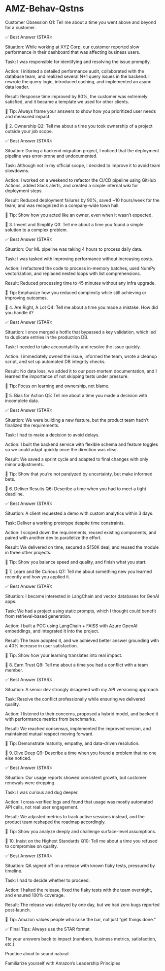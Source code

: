 # AMZ-Behav-Qstns

Customer Obsession
Q1: Tell me about a time you went above and beyond for a customer.

✅ Best Answer (STAR):

Situation: While working at XYZ Corp, our customer reported slow performance in their dashboard that was affecting business users.

Task: I was responsible for identifying and resolving the issue promptly.

Action: I initiated a detailed performance audit, collaborated with the database team, and realized several N+1 query issues in the backend. I rewrote the query logic, introduced caching, and implemented an async data loader.

Result: Response time improved by 80%, the customer was extremely satisfied, and it became a template we used for other clients.

🧠 Tip: Always frame your answers to show how you prioritized user needs and measured impact.

🔹 2. Ownership
Q2: Tell me about a time you took ownership of a project outside your job scope.

✅ Best Answer (STAR):

Situation: During a backend migration project, I noticed that the deployment pipeline was error-prone and undocumented.

Task: Although not in my official scope, I decided to improve it to avoid team slowdowns.

Action: I worked on a weekend to refactor the CI/CD pipeline using GitHub Actions, added Slack alerts, and created a simple internal wiki for deployment steps.

Result: Reduced deployment failures by 90%, saved ~10 hours/week for the team, and was recognized in a company-wide town hall.

🧠 Tip: Show how you acted like an owner, even when it wasn’t expected.

🔹 3. Invent and Simplify
Q3: Tell me about a time you found a simple solution to a complex problem.

✅ Best Answer (STAR):

Situation: Our ML pipeline was taking 4 hours to process daily data.

Task: I was tasked with improving performance without increasing costs.

Action: I refactored the code to process in-memory batches, used NumPy vectorization, and replaced nested loops with list comprehensions.

Result: Reduced processing time to 45 minutes without any infra upgrade.

🧠 Tip: Emphasize how you reduced complexity while still achieving or improving outcomes.

🔹 4. Are Right, A Lot
Q4: Tell me about a time you made a mistake. How did you handle it?

✅ Best Answer (STAR):

Situation: I once merged a hotfix that bypassed a key validation, which led to duplicate entries in the production DB.

Task: I needed to take accountability and resolve the issue quickly.

Action: I immediately owned the issue, informed the team, wrote a cleanup script, and set up automated DB integrity checks.

Result: No data loss, we added it to our post-mortem documentation, and I learned the importance of not skipping tests under pressure.

🧠 Tip: Focus on learning and ownership, not blame.

🔹 5. Bias for Action
Q5: Tell me about a time you made a decision with incomplete data.

✅ Best Answer (STAR):

Situation: We were building a new feature, but the product team hadn’t finalized the requirements.

Task: I had to make a decision to avoid delays.

Action: I built the backend service with flexible schema and feature toggles so we could adapt quickly once the direction was clear.

Result: We saved a sprint cycle and adapted to final changes with only minor adjustments.

🧠 Tip: Show that you’re not paralyzed by uncertainty, but make informed bets.

🔹 6. Deliver Results
Q6: Describe a time when you had to meet a tight deadline.

✅ Best Answer (STAR):

Situation: A client requested a demo with custom analytics within 3 days.

Task: Deliver a working prototype despite time constraints.

Action: I scoped down the requirements, reused existing components, and paired with another dev to parallelize the effort.

Result: We delivered on time, secured a $150K deal, and reused the module in three other projects.

🧠 Tip: Show you balance speed and quality, and finish what you start.

🔹 7. Learn and Be Curious
Q7: Tell me about something new you learned recently and how you applied it.

✅ Best Answer (STAR):

Situation: I became interested in LangChain and vector databases for GenAI apps.

Task: We had a project using static prompts, which I thought could benefit from retrieval-based generation.

Action: I built a POC using LangChain + FAISS with Azure OpenAI embeddings, and integrated it into the project.

Result: The team adopted it, and we achieved better answer grounding with a 40% increase in user satisfaction.

🧠 Tip: Show how your learning translates into real impact.

🔹 8. Earn Trust
Q8: Tell me about a time you had a conflict with a team member.

✅ Best Answer (STAR):

Situation: A senior dev strongly disagreed with my API versioning approach.

Task: Resolve the conflict professionally while ensuring we delivered quality.

Action: I listened to their concerns, proposed a hybrid model, and backed it with performance metrics from benchmarks.

Result: We reached consensus, implemented the improved version, and maintained mutual respect moving forward.

🧠 Tip: Demonstrate maturity, empathy, and data-driven resolution.

🔹 9. Dive Deep
Q9: Describe a time when you found a problem that no one else noticed.

✅ Best Answer (STAR):

Situation: Our usage reports showed consistent growth, but customer renewals were dropping.

Task: I was curious and dug deeper.

Action: I cross-verified logs and found that usage was mostly automated API calls, not real user engagement.

Result: We adjusted metrics to track active sessions instead, and the product team reshaped the roadmap accordingly.

🧠 Tip: Show you analyze deeply and challenge surface-level assumptions.

🔹 10. Insist on the Highest Standards
Q10: Tell me about a time you refused to compromise on quality.

✅ Best Answer (STAR):

Situation: QA signed off on a release with known flaky tests, pressured by timeline.

Task: I had to decide whether to proceed.

Action: I halted the release, fixed the flaky tests with the team overnight, and ensured 100% coverage.

Result: The release was delayed by one day, but we had zero bugs reported post-launch.

🧠 Tip: Amazon values people who raise the bar, not just “get things done.”

✅ Final Tips:
Always use the STAR format

Tie your answers back to impact (numbers, business metrics, satisfaction, etc.)

Practice aloud to sound natural

Familiarize yourself with Amazon’s Leadership Principles
